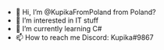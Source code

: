 - 👋 Hi, I’m @KupikaFromPoland from Poland?
- 👀 I’m interested in IT stuff
- 🌱 I’m currently learning C#
- 📫 How to reach me Discord: Kupika#9867
